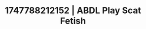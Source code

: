 ---
categories:
- AI lover POV
- Wrestling domination
- Fantasy kink
- Tattooed beauties
- Erotic hair pulling
image: /assets/images/1747788212152.jpg
layout: post
seo:
  description: Featured content with artistic ABDL Play, Scat Fetish. HD images available.
  keywords: ABDL Play, Scat Fetish
  og_image: /assets/images/1747788212152.jpg
  schema_type: VisualArtwork
tags:
- ABDL Play
- '#1747788212152'
- Scat Fetish
title: 1747788212152 | ABDL Play Scat Fetish
---